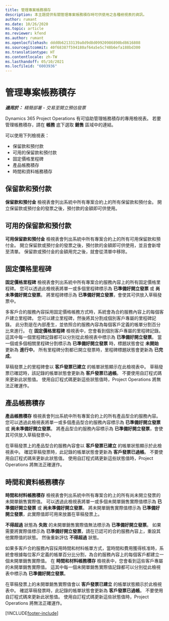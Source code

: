 ```yaml
---
title: 管理專案帳務積存
description: 本主題提供有關管理專案帳務積存時可供使用之各種檢視表的資訊。
author: rumant
ms.date: 10/26/2020
ms.topic: article
ms.reviewer: kfend
ms.author: rumant
ms.openlocfilehash: ddd0b62133139a8d9d8d09920986890bd8616808
ms.sourcegitcommit: 40f68387f594180af64a5e5c748b6efa188bd300
ms.translationtype: HT
ms.contentlocale: zh-TW
ms.lasthandoff: 05/10/2021
ms.locfileid: "6003936"
---
```

# <a name="manage-project-billing-backlog"></a>管理專案帳務積存 

_**適用於：** 精簡部署 - 交易至開立預估發票_

Dynamics 365 Project Operations 有可協助管理帳務積存的專用檢視表。 若要管理帳務積存，請在 **帳務** 底下選取 **銷售** 區域中的連結。 

可以使用下列檢視表：

- 保留款和預付款
- 可用的保留款和預付款
- 固定價格里程碑
- 產品帳務積存
- 時間和資料帳務積存

## <a name="retainers-and-advances"></a>保留款和預付款

**保留款和預付金** 檢視表會列出系統中所有專案合約上的所有保留款和預付金。 開立保留款或預付金的發票之後，預付款的金額即可供使用。

## <a name="available-retainers-and-advances"></a>可用的保留款和預付款

**可用保留款和預付金** 檢視表會列出系統中所有專案合約上的所有可用保留款和預付金。 開立保留款或預付金的發票之後，預付款的金額即可供使用，並且會新增至清單。 保留款或預付金的金額用完之後，就會從清單中移除。

## <a name="fixed-price-milestones"></a>固定價格里程碑

**固定價格里程碑** 檢視表會列出系統中所有專案合約服務內容上的所有固定價格里程碑。 您可以透過此檢視表將單一或多個里程碑標示為 **已準備好開立發票** 或 **尚未準備好開立發票**。 將里程碑標示為 **已準備好開立發票**，會使其可供放入草稿發票中。

多客戶合約服務內容採用固定價格帳務方式時，系統會為合約服務內容上的每個客戶建立里程碑。 您可以建立里程碑，然後將其分割成個別客戶專屬的里程碑記錄。 此分割是在內部產生，並依照合約服務內容為每個客戶定義的帳單分割百分比來進行。 在 **固定價格里程碑** 檢視表中，您會看到個別客戶專屬的里程碑記錄。 這其中每一個里程碑記錄都可以分別從此檢視表中標示為 **已準備好開立發票**。 當一個或多個相關里程碑分割標示為 **已準備好開立發票** 時，標題狀態會從 **未開始** 更新為 **進行中**。 所有里程碑分割都已開立發票時，里程碑標題狀態會更新為 **已完成**。

草稿發票上的里程碑會以 **客戶發票已建立** 的帳單狀態顯示在此檢視表中。 草稿發票已確認時，該記錄的帳單狀態會更新為 **客戶發票已過帳**。 不要使用自訂程式碼來更新此狀態值。 使用自訂程式碼更新這些狀態值時，Project Operations 將無法正確運作。

## <a name="product-billing-backlog"></a>產品帳務積存

**產品帳務積存** 檢視表會列出系統中所有專案合約上的所有產品型合約服務內容。 您可以透過此檢視表將單一或多個產品型合約服務內容標示為 **已準備好開立發票** 或 **尚未準備好開立發票**。 將產品型合約服務內容標示為 **已準備好開立發票**，會使其可供放入草稿發票中。

在草稿發票上的產品型合約服務內容會以 **客戶發票已建立** 的帳單狀態顯示於此檢視表中。 確認草稿發票時，此記錄的帳單狀態會更新為 **客戶發票已過帳**。 不要使用自訂程式碼來更新此狀態值。 使用自訂程式碼更新這些狀態值時，Project Operations 將無法正確運作。

## <a name="time-and-material-billing-backlog"></a>時間和資料帳務積存

**時間和材料帳務積存** 檢視表會列出系統中所有專案合約上的所有尚未開立發票的未開單銷售實際值。 可以透過此檢視表將單一或多個未開單銷售實際值標示為 **已準備好開立發票** 或 **尚未準備好開立發票**。 將未開單銷售實際值標示為 **已準備好開立發票**，此實際值即可用來放置在草稿發票上。

**不得超過** 狀態為 **失敗** 的未開單銷售實際值無法標示為 **已準備好開立發票**。 如果需要將實際值標示為 **已準備好開立發票**，請在已認可的合約服務內容上，重設其他實際值的狀態。 然後重新評估 **不得超過** 狀態。

如果多客戶合約服務內容採用時間和材料帳單方式，當時間和費用獲得核准時，系統會根據每位客戶定義的帳單百分比分割，為合約服務內容上的每個客戶都建立一個未開單銷售實際值。 在 **時間和材料帳務積存** 檢視表中，您會看到這些客戶專屬的未開單銷售實際值。 這其中每一個未開單銷售實際值記錄都可以分別從此檢視表中標示為 **已準備好開立發票**。

在草稿發票上的未開單銷售實際值會以 **客戶發票已建立** 的帳單狀態顯示於此檢視表中。 確認草稿發票時，此記錄的帳單狀態會更新為 **客戶發票已過帳**。 不要使用自訂程式碼來更新此狀態值。 使用自訂程式碼更新這些狀態值時，Project Operations 將無法正確運作。


[!INCLUDE[footer-include](../../includes/footer-banner.md)]
